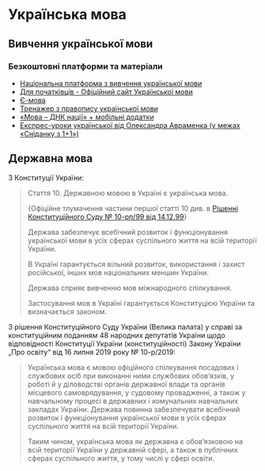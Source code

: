 # Українська мова

## Вивчення української мови

### Безкоштовні платформи та матеріали

- [Національна платформа з вивчення української мови](https://speakukraine.net/)
- [Для початківців - Офiцiйний сайт Української мови](https://ukrainskamova.com/publ/chinnij_pravopis/dlja_pochatkivciv/10)
- [Є-мова](https://emova.language-ua.online/)
- [Тренажер з правопису української мови](https://webpen.com.ua/)
- [«Мова – ДНК нації» + мобільні додатки](https://ukr-mova.in.ua/)
- [Експрес-уроки української від Олександра Авраменка (у межах «Сніданку з 1+1»)](https://www.youtube.com/playlist?list=PLEoEWGEBriPCTBIOQbXIIDzFFakriePu-)

## Державна мова

З Конституції України:

> Стаття 10. Державною мовою в Україні є українська мова.
>
> {Офіційне тлумачення частини першої статті 10 див. в [Рішенні Конституційного Суду № 10-рп/99 від 14.12.99](https://zakon.rada.gov.ua/laws/show/v010p710-99#n54)}
>
> Держава забезпечує всебічний розвиток і функціонування української мови в усіх сферах суспільного життя на всій території України.
>
> В Україні гарантується вільний розвиток, використання і захист російської, інших мов національних меншин України.
>
> Держава сприяє вивченню мов міжнародного спілкування.
>
> Застосування мов в Україні гарантується Конституцією України та визначається законом.

З рішення Конституційного Суду України (Велика палата) у справі за конституційним поданням 48 народних депутатів України щодо відповідності Конституції України (конституційності) Закону України „Про освіту“ від 16 липня 2019 року № 10-р/2019:

> Українська мова є мовою офіційного спілкування посадових і службових осіб при виконанні ними службових обов’язків, у роботі й у діловодстві органів державної влади та органів місцевого самоврядування, у судовому провадженні, а також у навчальному процесі в державних і комунальних навчальних закладах України. Держава повинна забезпечувати всебічний розвиток і функціонування української мови в усіх сферах суспільного життя на всій території України.
>
> Таким чином, українська мова як державна є обов’язковою на всій території України у державній сфері, а також в публічних сферах суспільного життя, у тому числі у сфері освіти.
